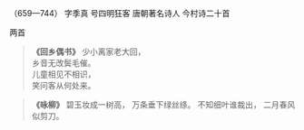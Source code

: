 （659—744）
字季真
号四明狂客
唐朝著名诗人
今村诗二十首

两首
>**《回乡偶书》**
>少小离家老大回，  
>乡音无改鬓毛催。  
>儿童相见不相识，  
>笑问客从何处来。

>**《咏柳》**
>碧玉妆成一树高，
>万条垂下绿丝绦。
>不知细叶谁裁出，
>二月春风似剪刀。